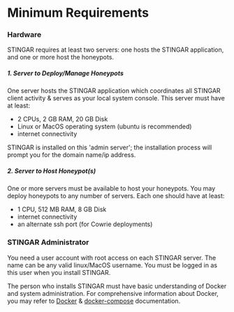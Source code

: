 <h1>Minimum Requirements</h1>

<h3>Hardware</h3>

STINGAR requires at least two servers: one hosts the STINGAR application, and one or more host the honeypots.

<h5>1. Server to Deploy/Manage Honeypots</h5>
One server hosts the STINGAR application which coordinates all STINGAR client activity & serves as your local system console. This server must have at least:

* 2 CPUs, 2 GB RAM, 20 GB Disk
* Linux or MacOS operating system (ubuntu is recommended)
* internet connectivity

STINGAR is installed on this 'admin server'; the installation process will prompt you for the domain name/ip address.

<h5>2. Server to Host Honeypot(s)</h5>
One or more servers must be available to host your honeypots. You may deploy honeypots to any number of servers. Each one should have at least:

* 1 CPU, 512 MB RAM, 8 GB Disk
* internet connectivity
* an alternate ssh port (for Cowrie deployments)


<h3>STINGAR Administrator</h3>
You need a user account with root access on each STINGAR server. The name can be any valid linux/MacOS username. You must be logged in as this user when you install STINGAR.

The person who installs STINGAR must have basic understanding of Docker and system administration. For comprehensive information about Docker, you may refer to [Docker](https://docs.docker.com/get-started/) & [docker-compose](https://docs.docker.com/compose/) documentation.

